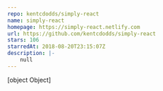 ```yaml
---
repo: kentcdodds/simply-react
name: simply-react
homepage: https://simply-react.netlify.com
url: https://github.com/kentcdodds/simply-react
stars: 106
starredAt: 2018-08-20T23:15:07Z
description: |-
    null
---
```


[object Object]
